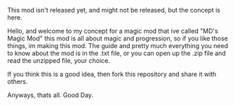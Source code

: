 This mod isn't released yet, and might not be released, but the concept is here.

Hello, and welcome to my concept for a magic mod that ive called "MD's Magic Mod" this
mod is all about magic and progression, so if you like those things, im making this mod.
The guide and pretty much everything you need to know about the mod is in the .txt file, 
or you can open up the .zip file and read the unzipped file, your choice. 

If you think this is a good idea, then fork this repository and share it with others.

Anyways, thats all. Good Day.
